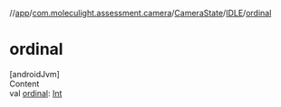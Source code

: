 //[app](../../../../index.md)/[com.moleculight.assessment.camera](../../index.md)/[CameraState](../index.md)/[IDLE](index.md)/[ordinal](ordinal.md)



# ordinal  
[androidJvm]  
Content  
val [ordinal](ordinal.md): [Int](https://kotlinlang.org/api/latest/jvm/stdlib/kotlin/-int/index.html)  




